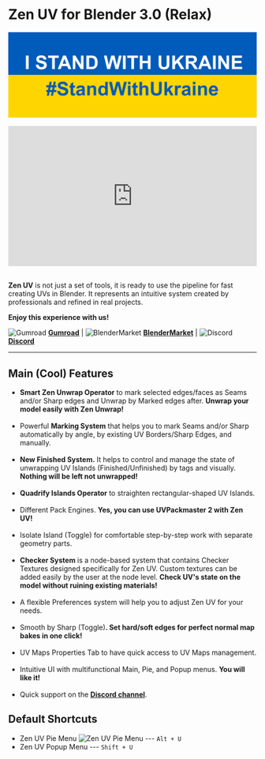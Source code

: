 # Zen UV for Blender 3.0 (Relax)
<!-- [![Zen UV Introduction](img/cover--eng.png)](https://www.youtube.com/watch?v=ook2eFfH724) -->
![stand_with_Ukraine](img/I_stand_with_Ukraine_banner.svg)
<div style="position: relative; width: 100%; height: 0; padding-bottom: 56.25%;">
<iframe src="https://www.youtube.com/embed/Yj2SecY-c1" style="position: absolute; top: 0; left: 0; width: 100%; height: 100%;" allowfullscreen="" seamless="" frameborder="0"></iframe>
</div>
<br>

**Zen UV** is not just a set of tools, it is ready to use the pipeline for fast creating UVs in Blender. It represents an intuitive system created by professionals and refined in real projects.

**Enjoy this experience with us!**

![Gumroad](img/icons/services/gumroad-16.png) [**Gumroad**](https://gumroad.com/l/ZenUV) | ![BlenderMarket](img/icons/services/blendermarket-16.png) [**BlenderMarket**](https://www.blendermarket.com/products/zen-uv) | ![Discord](img/icons/services/discord-16.png) [**Discord**](https://discord.gg/wGpFeME)

<!-- blank line -->
----
<!-- blank line -->
## Main (Cool) Features

- **Smart Zen Unwrap Operator** to mark selected edges/faces as Seams and/or Sharp edges and Unwrap by Marked edges after. **Unwrap your model easily with Zen Unwrap!**
<br><br>
- Powerful **Marking System** that helps you to mark Seams and/or Sharp automatically by angle, by existing UV Borders/Sharp Edges, and manually.
<br><br>
- **New Finished System.** It helps to control and manage the state of unwrapping UV Islands (Finished/Unfinished) by tags and visually. **Nothing will be left not unwrapped!**
<br><br>
- **Quadrify Islands Operator** to straighten rectangular-shaped UV Islands.
<br><br>
- Different Pack Engines. **Yes, you can use UVPackmaster 2 with Zen UV!**
<br><br>
- Isolate Island (Toggle) for comfortable step-by-step work with separate geometry parts.
<br><br>
- **Checker System** is a node-based system that contains Checker Textures designed specifically for Zen UV. Custom textures can be added easily by the user at the node level. **Check UV's state on the model without ruining existing materials!**
<br><br>
- A flexible Preferences system will help you to adjust Zen UV for your needs.
<br><br>
- Smooth by Sharp (Toggle)**. Set hard/soft edges for perfect normal map bakes in one click!**
<br><br>
- UV Maps Properties Tab to have quick access to UV Maps management.
<br><br>
- Intuitive UI with multifunctional Main, Pie, and Popup menus. **You will like it!**
<br><br>
- Quick support on the [**Discord channel**](https://discord.gg/wGpFeME).

## Default Shortcuts
- Zen UV Pie Menu ![Zen UV Pie Menu](img/icons/zen-uv@2x.png) --- `Alt + U`
- Zen UV Popup Menu --- `Shift + U`